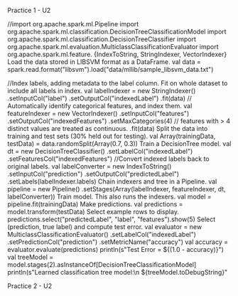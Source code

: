 Practice 1 - U2

//import org.apache.spark.ml.Pipeline import org.apache.spark.ml.classification.DecisionTreeClassificationModel
import org.apache.spark.ml.classification.DecisionTreeClassifier import
org.apache.spark.ml.evaluation.MulticlassClassificationEvaluator import org.apache.spark.ml.feature.
{IndexToString, StringIndexer, VectorIndexer}
Load the data stored in LIBSVM format as a DataFrame. val data =
spark.read.format("libsvm").load("data/mllib/sample_libsvm_data.txt")

//Index labels, adding metadata to the label column. 
Fit on whole dataset to include all labels in index. val
labelIndexer = new StringIndexer() .setInputCol("label") .setOutputCol("indexedLabel") .fit(data) //
Automatically identify categorical features, and index them. val featureIndexer = new VectorIndexer()
.setInputCol("features") .setOutputCol("indexedFeatures") .setMaxCategories(4) // features with > 4 distinct
values are treated as continuous. .fit(data)
Split the data into training and test sets (30% held out for testing). val Array(trainingData, testData) =
data.randomSplit(Array(0.7, 0.3))
Train a DecisionTree model. val dt = new DecisionTreeClassifier() .setLabelCol("indexedLabel")
.setFeaturesCol("indexedFeatures")
//Convert indexed labels back to original labels. val labelConverter = new IndexToString()
.setInputCol("prediction") .setOutputCol("predictedLabel") .setLabels(labelIndexer.labels)
Chain indexers and tree in a Pipeline. val pipeline = new Pipeline() .setStages(Array(labelIndexer,
featureIndexer, dt, labelConverter))
Train model. This also runs the indexers. val model = pipeline.fit(trainingData)
Make predictions. val predictions = model.transform(testData)
Select example rows to display. predictions.select("predictedLabel", "label", "features").show(5)
Select (prediction, true label) and compute test error. val evaluator = new MulticlassClassificationEvaluator()
.setLabelCol("indexedLabel") .setPredictionCol("prediction") .setMetricName("accuracy") val accuracy =
evaluator.evaluate(predictions) println(s"Test Error = ${(1.0 - accuracy)}")
val treeModel = model.stages(2).asInstanceOf[DecisionTreeClassificationModel] println(s"Learned classification
tree model:\n ${treeModel.toDebugString}"

Practice 2 - U2
